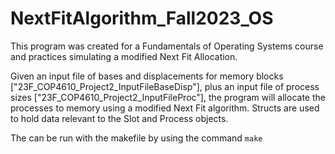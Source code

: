 # NextFitAlgorithm_Fall2023_OS

This program was created for a Fundamentals of Operating Systems course and practices simulating a modified Next Fit Allocation.

Given an input file of bases and displacements for memory blocks ["23F_COP4610_Project2_InputFileBaseDisp"], plus an input file of process sizes ["23F_COP4610_Project2_InputFileProc"], the program will allocate the processes to memory using a modified Next Fit algorithm. Structs are used to hold data relevant to the Slot and Process objects.

The can be run with the makefile by using the command `make`
